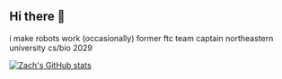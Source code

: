 ## Hi there 👋

i make robots work (occasionally)
former ftc team captain
northeastern university cs/bio 2029

[![Zach's GitHub stats](https://github-readme-stats.vercel.app/api?username=zachwaffle4)](https://github.com/anuraghazra/github-readme-stats)
